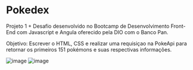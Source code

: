 # Pokedex

Projeto 1 + Desafio desenvolvido no Bootcamp de Desenvolvimento Front-End com Javascript e Angula oferecido pela DIO com o Banco Pan.

Objetivo: Escrever o HTML, CSS e realizar uma requisiçao na PokeApi para retornar os primeiros 151 pokémons e suas respectivas informações.

![image](https://github.com/fabiliima/Pokedex/assets/62358790/3b8e24a9-695d-4214-9a20-70a7e657feaf)
![image](https://github.com/fabiliima/Pokedex/assets/62358790/f83a2fb6-d16a-4b46-85af-7a8ff5c4e46b)

